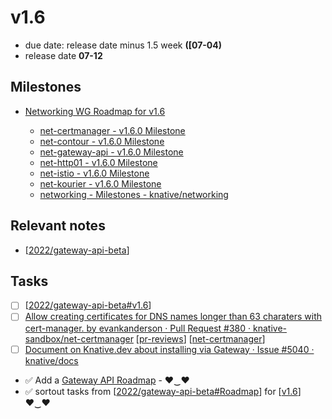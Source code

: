 # v1.6
- due date: release date minus 1.5 week **([07-04)**
- release date **07-12**

## Milestones
- [Networking WG Roadmap for v1.6](https://github.com/orgs/knative/projects/32/views/2?visibleFields=%5B%22Title%22%2C%22Assignees%22%2C%22Milestone%22%2C%22Status%22%2C%22Repository%22%2C%22Linked+Pull+Requests%22%5D&sortedBy%5Bdirection%5D=desc&sortedBy%5BcolumnId%5D=Milestone&filterQuery=v1.6)

    - [net-certmanager - v1.6.0 Milestone](https://github.com/knative-sandbox/net-certmanager/milestone/1)
    - [net-contour - v1.6.0 Milestone](https://github.com/knative-sandbox/net-contour/milestone/4)
    - [net-gateway-api - v1.6.0 Milestone](https://github.com/knative-sandbox/net-gateway-api/milestone/4)
    - [net-http01 - v1.6.0 Milestone](https://github.com/knative-sandbox/net-http01/milestone/1)
    - [net-istio - v1.6.0 Milestone](https://github.com/knative-sandbox/net-istio/milestone/2)
    - [net-kourier - v1.6.0 Milestone](https://github.com/knative-sandbox/net-kourier/milestone/4)
    - [networking - Milestones - knative/networking](https://github.com/knative/networking/milestones)
## Relevant notes
- [[2022/gateway-api-beta]]

## Tasks
- [ ] [[2022/gateway-api-beta#v1.6]]
- [ ] [Allow creating certificates for DNS names longer than 63 charaters with cert-manager. by evankanderson · Pull Request #380 · knative-sandbox/net-certmanager](https://github.com/knative-sandbox/net-certmanager/pull/380?w=1) [[pr-reviews]] [[net-certmanager]]
- [ ] [Document on Knative.dev about installing via Gateway · Issue #5040 · knative/docs](https://github.com/knative/docs/issues/5040)
- ✅ Add a [Gateway API Roadmap](https://github.com/orgs/knative-sandbox/projects/10/views/1) - ♥‿♥
- ✅ sortout tasks from [[2022/gateway-api-beta#Roadmap]] for [[v1.6]] ♥‿♥


[//begin]: # "Autogenerated link references for markdown compatibility"
[2022/gateway-api-beta]: ../scrapbook/2022/gateway-api-beta.md "gateway-api beta"
[2022/gateway-api-beta#v1.6]: ../scrapbook/2022/gateway-api-beta.md "gateway-api beta"
[pr-reviews]: pr-reviews.md "pr reviews"
[net-certmanager]: ../knative/net-certmanager.md "net-certmanager"
[2022/gateway-api-beta#Roadmap]: ../scrapbook/2022/gateway-api-beta.md "gateway-api beta"
[v1.6]: v1.6.md "v1.6"
[//end]: # "Autogenerated link references"